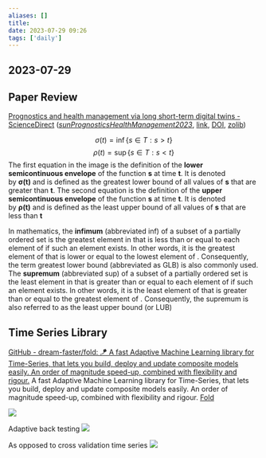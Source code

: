 ```yaml
---
aliases: []
title: 
date: 2023-07-29 09:26
tags: ['daily']
---
```


## 2023-07-29

## Paper Review

[Prognostics and health management via long short-term digital twins - ScienceDirect](https://www.sciencedirect.com/science/article/pii/S0278612523000973?casa_token=oYACHAZ04r0AAAAA:IW9mBhky72zeOIrkfD2qzdTc7MkPwGAPvaNYI7xTRiEtdQq0Cfq2YCrOjOD4YL8W0Wlrot2N#bib33)
(_[sunPrognosticsHealthManagement2023](zotero://select/library/items/GF6HKFG6)_, [link](https://www.sciencedirect.com/science/article/pii/S0278612523000973), [DOI](https://doi.org/10.1016/j.jmsy.2023.05.023), [zolib](https://www.zotero.org/irosyadi/items/GF6HKFG6))

$$ \sigma(t) = \inf\{s \in T : s > t\} $$
$$ \rho(t) = \sup\{s \in T : s < t\} $$
The first equation in the image is the definition of the **lower semicontinuous envelope** of the function **s** at time **t**. It is denoted by **σ(t)** and is defined as the greatest lower bound of all values of **s** that are greater than **t**. The second equation is the definition of the **upper semicontinuous envelope** of the function **s** at time **t**. It is denoted by **ρ(t)** and is defined as the least upper bound of all values of **s** that are less than **t**

In mathematics, the **infimum** (abbreviated inf) of a subset of a partially ordered set is the greatest element in that is less than or equal to each element of if such an element exists. In other words, it is the greatest element of that is lower or equal to the lowest element of . Consequently, the term greatest lower bound (abbreviated as GLB) is also commonly used. The **supremum** (abbreviated sup) of a subset of a partially ordered set is the least element in that is greater than or equal to each element of if such an element exists. In other words, it is the least element of that is greater than or equal to the greatest element of . Consequently, the supremum is also referred to as the least upper bound (or LUB)


## Time Series Library
[GitHub - dream-faster/fold: 🪁 A fast Adaptive Machine Learning library for Time-Series, that lets you build, deploy and update composite models easily. An order of magnitude speed-up, combined with flexibility and rigour.](https://github.com/dream-faster/fold) A fast Adaptive Machine Learning library for Time-Series, that lets you build, deploy and update composite models easily. An order of magnitude speed-up, combined with flexibility and rigour.
[Fold](https://dream-faster.github.io/fold/)

![](https://raw.githubusercontent.com/dream-faster/fold/main/docs/images/overview_diagrams/main_diagram.svg)

Adaptive back testing
![](https://raw.githubusercontent.com/dream-faster/fold/main/docs/images/technical_diagrams/continous_validation.svg)

As opposed to cross validation time series
![](https://raw.githubusercontent.com/dream-faster/fold/main/docs/images/technical_diagrams/continous_online_inference.svg)
